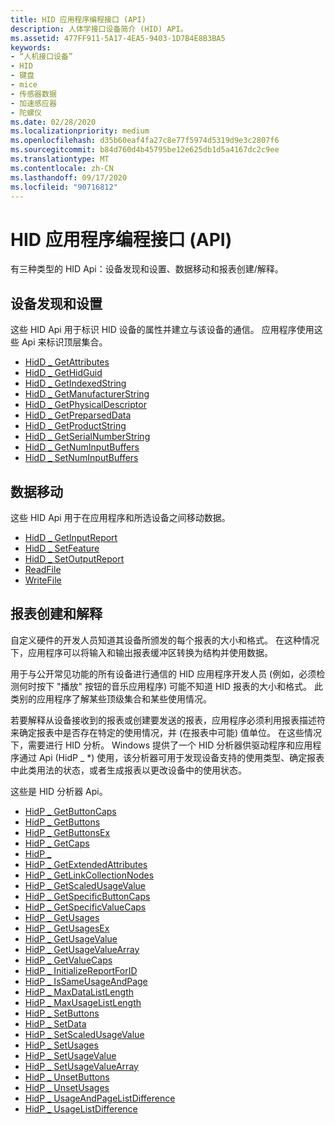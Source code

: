 ```yaml
---
title: HID 应用程序编程接口 (API)
description: 人体学接口设备简介 (HID) API。
ms.assetid: 477FF911-5A17-4EA5-9403-1D7B4E8B3BA5
keywords:
- “人机接口设备”
- HID
- 键盘
- mice
- 传感器数据
- 加速感应器
- 陀螺仪
ms.date: 02/28/2020
ms.localizationpriority: medium
ms.openlocfilehash: d35b60eaf4fa27c8e77f5974d5319d9e3c2807f6
ms.sourcegitcommit: b84d760d4b45795be12e625db1d5a4167dc2c9ee
ms.translationtype: MT
ms.contentlocale: zh-CN
ms.lasthandoff: 09/17/2020
ms.locfileid: "90716812"
---
```

# <a name="hid-application-programming-interface-api"></a>HID 应用程序编程接口 (API)

有三种类型的 HID Api：设备发现和设置、数据移动和报表创建/解释。

## <a name="device-discovery-and-setup"></a>设备发现和设置

这些 HID Api 用于标识 HID 设备的属性并建立与该设备的通信。 应用程序使用这些 Api 来标识顶层集合。

- [HidD \_ GetAttributes](/windows-hardware/drivers/ddi/hidsdi/nf-hidsdi-hidd_getattributes)
- [HidD \_ GetHidGuid](/windows-hardware/drivers/ddi/hidsdi/nf-hidsdi-hidd_gethidguid)
- [HidD \_ GetIndexedString](/windows-hardware/drivers/ddi/hidsdi/nf-hidsdi-hidd_getindexedstring)
- [HidD \_ GetManufacturerString](/windows-hardware/drivers/ddi/hidsdi/nf-hidsdi-hidd_getmanufacturerstring)
- [HidD \_ GetPhysicalDescriptor](/windows-hardware/drivers/ddi/hidsdi/nf-hidsdi-hidd_getphysicaldescriptor)
- [HidD \_ GetPreparsedData](/windows-hardware/drivers/ddi/hidsdi/nf-hidsdi-hidd_getpreparseddata)
- [HidD \_ GetProductString](/windows-hardware/drivers/ddi/hidsdi/nf-hidsdi-hidd_getproductstring)
- [HidD \_ GetSerialNumberString](/windows-hardware/drivers/ddi/hidsdi/nf-hidsdi-hidd_getserialnumberstring)
- [HidD \_ GetNumInputBuffers](/windows-hardware/drivers/ddi/hidsdi/nf-hidsdi-hidd_getnuminputbuffers)
- [HidD \_ SetNumInputBuffers](/windows-hardware/drivers/ddi/hidsdi/nf-hidsdi-hidd_setnuminputbuffers)

## <a name="data-movement"></a>数据移动

这些 HID Api 用于在应用程序和所选设备之间移动数据。

- [HidD \_ GetInputReport](/windows-hardware/drivers/ddi/hidsdi/nf-hidsdi-hidd_getinputreport)
- [HidD \_ SetFeature](/windows-hardware/drivers/ddi/hidsdi/nf-hidsdi-hidd_setfeature)
- [HidD \_ SetOutputReport](/windows-hardware/drivers/ddi/hidsdi/nf-hidsdi-hidd_setoutputreport)
- [ReadFile](/windows/win32/api/fileapi/nf-fileapi-readfile)
- [WriteFile](/windows/win32/api/fileapi/nf-fileapi-writefile)

## <a name="report-creation-and-interpretation"></a>报表创建和解释

自定义硬件的开发人员知道其设备所颁发的每个报表的大小和格式。 在这种情况下，应用程序可以将输入和输出报表缓冲区转换为结构并使用数据。

用于与公开常见功能的所有设备进行通信的 HID 应用程序开发人员 (例如，必须检测何时按下 "播放" 按钮的音乐应用程序) 可能不知道 HID 报表的大小和格式。 此类别的应用程序了解某些顶级集合和某些使用情况。

若要解释从设备接收到的报表或创建要发送的报表，应用程序必须利用报表描述符来确定报表中是否存在特定的使用情况，并 (在报表中可能) 值单位。 在这些情况下，需要进行 HID 分析。 Windows 提供了一个 HID 分析器供驱动程序和应用程序通过 Api (HidP \_ \*) 使用，该分析器可用于发现设备支持的使用类型、确定报表中此类用法的状态，或者生成报表以更改设备中的使用状态。

这些是 HID 分析器 Api。

- [HidP \_ GetButtonCaps](/windows-hardware/drivers/ddi/hidpi/nf-hidpi-hidp_getbuttoncaps)
- [HidP \_ GetButtons](./hdpi-h-macros.md)
- [HidP \_ GetButtonsEx](./hdpi-h-macros.md)
- [HidP \_ GetCaps](/windows-hardware/drivers/ddi/hidpi/nf-hidpi-hidp_getcaps)
- [HidP \_](/windows-hardware/drivers/ddi/hidpi/nf-hidpi-hidp_getdata)
- [HidP \_ GetExtendedAttributes](/windows-hardware/drivers/ddi/hidpi/nf-hidpi-hidp_getextendedattributes)
- [HidP \_ GetLinkCollectionNodes](/windows-hardware/drivers/ddi/hidpi/nf-hidpi-hidp_getlinkcollectionnodes)
- [HidP \_ GetScaledUsageValue](/windows-hardware/drivers/ddi/hidpi/nf-hidpi-hidp_getscaledusagevalue)
- [HidP \_ GetSpecificButtonCaps](/windows-hardware/drivers/ddi/hidpi/nf-hidpi-hidp_getspecificbuttoncaps)
- [HidP \_ GetSpecificValueCaps](/windows-hardware/drivers/ddi/hidpi/nf-hidpi-hidp_getspecificvaluecaps)
- [HidP \_ GetUsages](/windows-hardware/drivers/ddi/hidpi/nf-hidpi-hidp_getusages)
- [HidP \_ GetUsagesEx](/windows-hardware/drivers/ddi/hidpi/nf-hidpi-hidp_getusagesex)
- [HidP \_ GetUsageValue](/windows-hardware/drivers/ddi/hidpi/nf-hidpi-hidp_getusagevalue)
- [HidP \_ GetUsageValueArray](/windows-hardware/drivers/ddi/hidpi/nf-hidpi-hidp_getusagevaluearray)
- [HidP \_ GetValueCaps](/windows-hardware/drivers/ddi/hidpi/nf-hidpi-hidp_getvaluecaps)
- [HidP \_ InitializeReportForID](/windows-hardware/drivers/ddi/hidpi/nf-hidpi-hidp_initializereportforid)
- [HidP \_ IsSameUsageAndPage](/windows-hardware/drivers/ddi/hidpi/ns-hidpi-_usage_and_page)
- [HidP \_ MaxDataListLength](/windows-hardware/drivers/ddi/hidpi/nf-hidpi-hidp_maxdatalistlength)
- [HidP \_ MaxUsageListLength](/windows-hardware/drivers/ddi/hidpi/nf-hidpi-hidp_maxusagelistlength)
- [HidP \_ SetButtons](./hdpi-h-macros.md)
- [HidP \_ SetData](/windows-hardware/drivers/ddi/hidpi/nf-hidpi-hidp_setdata)
- [HidP \_ SetScaledUsageValue](/windows-hardware/drivers/ddi/hidpi/nf-hidpi-hidp_setscaledusagevalue)
- [HidP \_ SetUsages](/windows-hardware/drivers/ddi/hidpi/nf-hidpi-hidp_setusages)
- [HidP \_ SetUsageValue](/windows-hardware/drivers/ddi/hidpi/nf-hidpi-hidp_setusagevalue)
- [HidP \_ SetUsageValueArray](/windows-hardware/drivers/ddi/hidpi/nf-hidpi-hidp_setusagevaluearray)
- [HidP \_ UnsetButtons](./hdpi-h-macros.md)
- [HidP \_ UnsetUsages](/windows-hardware/drivers/ddi/hidpi/nf-hidpi-hidp_unsetusages)
- [HidP \_ UsageAndPageListDifference](/previous-versions/windows/hardware/drivers/ff539824(v=vs.85))
- [HidP \_ UsageListDifference](/windows-hardware/drivers/ddi/hidpi/nf-hidpi-hidp_usagelistdifference)